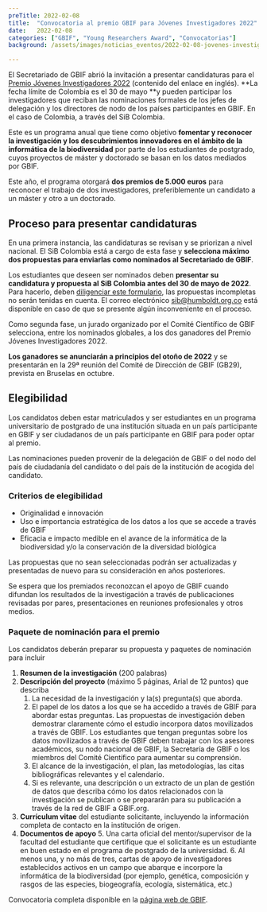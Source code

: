 ```yaml
---
preTitle: 2022-02-08
title:  "Convocatoria al premio GBIF para Jóvenes Investigadores 2022"
date:   2022-02-08
categories: ["GBIF", "Young Researchers Award", "Convocatorias"]
background: /assets/images/noticias_eventos/2022-02-08-jovenes-investigadores-GBIF.png

---
```


El Secretariado de GBIF abrió la invitación a presentar candidaturas para el [Premio Jóvenes Investigadores 2022](https://www.gbif.org/article/44SftFORi0A6mwGK4sgAKW/young-researchers-award) (contenido del enlace en inglés). **La fecha límite de Colombia es el 30 de mayo **y pueden participar los investigadores que reciban las nominaciones formales de los jefes de delegación y los directores de nodo de los países participantes en GBIF. En el caso de Colombia, a través del SiB Colombia.

Este es un programa anual que tiene como objetivo **fomentar y reconocer la investigación y los descubrimientos innovadores en el ámbito de la informática de la biodiversidad** por parte de los estudiantes de postgrado, cuyos proyectos de máster y doctorado se basan en los datos mediados por GBIF.

Este año, el programa otorgará **dos premios de 5.000 euros** para reconocer el trabajo de dos investigadores, preferiblemente un candidato a un máster y otro a un doctorado.


## Proceso para presentar candidaturas

En una primera instancia, las candidaturas se revisan y se priorizan a nivel nacional. El SiB Colombia está a cargo de esta fase y **selecciona máximo dos propuestas para enviarlas como nominados al Secretariado de GBIF**.

Los estudiantes que deseen ser nominados deben **presentar su candidatura y propuesta al SiB Colombia antes del 30 de mayo de 2022**. Para hacerlo, deben [diligenciar este formulario](https://forms.gle/XwHeeAV92aNpYQYk8), las propuestas incompletas no serán tenidas en cuenta. El correo electrónico [sib@humboldt.org.co](mailto:sib@humboldt.org.co) está disponible en caso de que se presente algún inconveniente en el proceso. 

Como segunda fase, un jurado organizado por el Comité Científico de GBIF selecciona, entre los nominados globales, a los dos ganadores del Premio Jóvenes Investigadores 2022.

**Los ganadores se anunciarán a principios del otoño de 2022** y se presentarán en la 29ª reunión del Comité de Dirección de GBIF (GB29), prevista en Bruselas en octubre.


## Elegibilidad

Los candidatos deben estar matriculados y ser estudiantes en un programa universitario de postgrado de una institución situada en un país participante en GBIF y ser ciudadanos de un país participante en GBIF para poder optar al premio.

Las nominaciones pueden provenir de la delegación de GBIF o del nodo del país de ciudadanía del candidato o del país de la institución de acogida del candidato.


### Criterios de elegibilidad



* Originalidad e innovación
* Uso e importancia estratégica de los datos a los que se accede a través de GBIF
* Eficacia e impacto medible en el avance de la informática de la biodiversidad y/o la conservación de la diversidad biológica

Las propuestas que no sean seleccionadas podrán ser actualizadas y presentadas de nuevo para su consideración en años posteriores.

Se espera que los premiados reconozcan el apoyo de GBIF cuando difundan los resultados de la investigación a través de publicaciones revisadas por pares, presentaciones en reuniones profesionales y otros medios.


### Paquete de nominación para el premio

Los candidatos deberán preparar su propuesta y paquetes de nominación para incluir



1. **Resumen de la investigación** (200 palabras)
2. **Descripción del proyecto** (máximo 5 páginas, Arial de 12 puntos) que describa
    1. La necesidad de la investigación y la(s) pregunta(s) que aborda.
    2. El papel de los datos a los que se ha accedido a través de GBIF para abordar estas preguntas. Las propuestas de investigación deben demostrar claramente cómo el estudio incorpora datos movilizados a través de GBIF. Los estudiantes que tengan preguntas sobre los datos movilizados a través de GBIF deben trabajar con los asesores académicos, su nodo nacional de GBIF, la Secretaría de GBIF o los miembros del Comité Científico para aumentar su comprensión.
    3. El alcance de la investigación, el plan, las metodologías, las citas bibliográficas relevantes y el calendario.
    4. Si es relevante, una descripción o un extracto de un plan de gestión de datos que describa cómo los datos relacionados con la investigación se publican o se prepararán para su publicación a través de la red de GBIF a GBIF.org.
3. **Currículum vitae** del estudiante solicitante, incluyendo la información completa de contacto en la institución de origen.
4. **Documentos de apoyo**
    5. Una carta oficial del mentor/supervisor de la facultad del estudiante que certifique que el solicitante es un estudiante en buen estado en el programa de postgrado de la universidad.
    6. Al menos una, y no más de tres, cartas de apoyo de investigadores establecidos activos en un campo que abarque e incorpore la informática de la biodiversidad (por ejemplo, genética, composición y rasgos de las especies, biogeografía, ecología, sistemática, etc.)

Convocatoria completa disponible en la [página web de GBIF](https://www.gbif.org/es/news/6PzaBymtwAEvbpXYtb4d1y/convocatoria-de-candidaturas-al-premio-gbif-para-jovenes-investigadores-2022).
